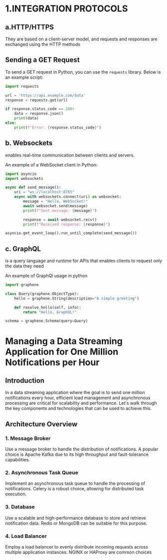 # 1.INTEGRATION PROTOCOLS

## a.HTTP/HTTPS

They are based on a client-server model, and requests and responses are exchanged using the HTTP methods

## Sending a GET Request

To send a GET request in Python, you can use the `requests` library. Below is an example script:

```python
import requests

url = 'https://api.example.com/data'
response = requests.get(url)

if response.status_code == 200:
    data = response.json()
    print(data)
else:
    print(f"Error: {response.status_code}")

```

## b. Websockets

enables real-time communication between clients and servers.

An example of a WebSocket client in Python:

```python
import asyncio
import websockets

async def send_message():
    uri = "ws://localhost:8765"
    async with websockets.connect(uri) as websocket:
        message = "Hello, WebSocket!"
        await websocket.send(message)
        print(f"Sent message: {message}")

        response = await websocket.recv()
        print(f"Received response: {response}")

asyncio.get_event_loop().run_until_complete(send_message())
```

## c. GraphQL

is a query language and runtime for APIs that enables clients to request only the data they need

An example of GraphQl usage in python

```python
import graphene

class Query(graphene.ObjectType):
    hello = graphene.String(description="A simple greeting")

    def resolve_hello(self, info):
        return "Hello, GraphQL!"

schema = graphene.Schema(query=Query)


```

# Managing a Data Streaming Application for One Million Notifications per Hour

## Introduction

In a data streaming application where the goal is to send one million notifications every hour, efficient load management and asynchronous processing are critical for scalability and performance. Let's walk through the key components and technologies that can be used to achieve this.

## Architecture Overview

### 1\. Message Broker

Use a message broker to handle the distribution of notifications. A popular choice is Apache Kafka due to its high throughput and fault-tolerance capabilities.

### 2\. Asynchronous Task Queue

Implement an asynchronous task queue to handle the processing of notifications. Celery is a robust choice, allowing for distributed task execution.

### 3\. Database

Use a scalable and high-performance database to store and retrieve notification data. Redis or MongoDB can be suitable for this purpose.

### 4\. Load Balancer

Employ a load balancer to evenly distribute incoming requests across multiple application instances. NGINX or HAProxy are common choices
